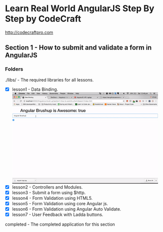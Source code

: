 # Learn Real World AngularJS Step By Step by CodeCraft
http://codecraftpro.com

## Section 1 - How to submit and validate a form in AngularJS

### Folders

./libs/ - The required libraries for all lessons.

- [x] lesson1 - Data Binding.
![screencast](/lesson1/lesson1.gif)
- [x] lesson2 - Controllers and Modules.
- [x] lesson3 - Submit a form using $http.
- [x] lesson4 - Form Validation using HTML5.
- [x] lesson5 - Form Validation using core Angular js.
- [x] lesson6 - Form Validation using Angular Auto Validate.
- [x] lesson7 - User Feedback with Ladda buttons.

completed - The completed application for this section
